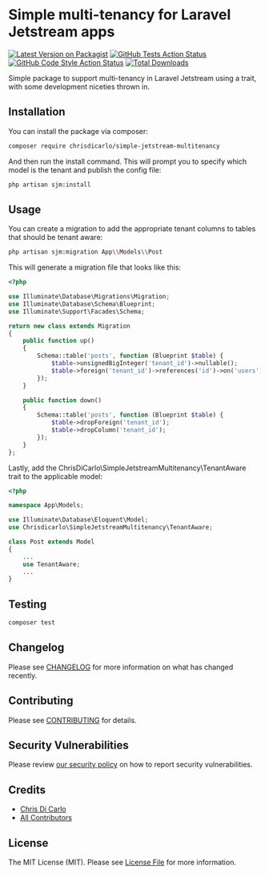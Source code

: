 # Simple multi-tenancy for Laravel Jetstream apps

[![Latest Version on Packagist](https://img.shields.io/packagist/v/chrisdicarlo/simple-jetstream-multitenancy.svg?style=flat-square)](https://packagist.org/packages/chrisdicarlo/simple-jetstream-multitenancy)
[![GitHub Tests Action Status](https://img.shields.io/github/workflow/status/chrisdicarlo/simple-jetstream-multitenancy/run-tests?label=tests)](https://github.com/chrisdicarlo/simple-jetstream-multitenancy/actions?query=workflow%3Arun-tests+branch%3Amaster)
[![GitHub Code Style Action Status](https://img.shields.io/github/workflow/status/chrisdicarlo/simple-jetstream-multitenancy/Check%20&%20fix%20styling?label=code%20style)](https://github.com/chrisdicarlo/simple-jetstream-multitenancy/actions?query=workflow%3A"Check+%26+fix+styling"+branch%3Amaster)
[![Total Downloads](https://img.shields.io/packagist/dt/chrisdicarlo/simple-jetstream-multitenancy.svg?style=flat-square)](https://packagist.org/packages/chrisdicarlo/simple-jetstream-multitenancy)

Simple package to support multi-tenancy in Laravel Jetstream using a trait, with some development niceties thrown in.

## Installation

You can install the package via composer:

```bash
composer require chrisdicarlo/simple-jetstream-multitenancy
```

And then run the install command.  This will prompt you to specify which model is the tenant and publish the config file:

```bash
php artisan sjm:install
```

## Usage

You can create a migration to add the appropriate tenant columns to tables that should be tenant aware:

```bash
php artisan sjm:migration App\\Models\\Post
```

This will generate a migration file that looks like this:

```php
<?php

use Illuminate\Database\Migrations\Migration;
use Illuminate\Database\Schema\Blueprint;
use Illuminate\Support\Facades\Schema;

return new class extends Migration
{
    public function up()
    {
        Schema::table('posts', function (Blueprint $table) {
            $table->unsignedBigInteger('tenant_id')->nullable();
            $table->foreign('tenant_id')->references('id')->on('users');
        });
    }

    public function down()
    {
        Schema::table('posts', function (Blueprint $table) {
            $table->dropForeign('tenant_id');
            $table->dropColumn('tenant_id');
        });
    }
};
```

Lastly, add the ChrisDiCarlo\SimpleJetstreamMultitenancy\TenantAware trait to the applicable model:

```php
<?php

namespace App\Models;

use Illuminate\Database\Eloquent\Model;
use Chrisdicarlo\SimpleJetstreamMultitenancy\TenantAware;

class Post extends Model
{
    ...
    use TenantAware;
    ...
}
```

## Testing

```bash
composer test
```

## Changelog

Please see [CHANGELOG](CHANGELOG.md) for more information on what has changed recently.

## Contributing

Please see [CONTRIBUTING](.github/CONTRIBUTING.md) for details.

## Security Vulnerabilities

Please review [our security policy](../../security/policy) on how to report security vulnerabilities.

## Credits

- [Chris Di Carlo](https://github.com/chrisdicarlo)
- [All Contributors](../../contributors)

## License

The MIT License (MIT). Please see [License File](LICENSE.md) for more information.
